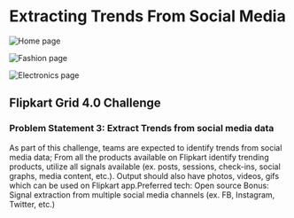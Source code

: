 # **Extracting Trends From Social Media**

![Home page](https://user-images.githubusercontent.com/76240891/210323111-4603d248-e3f4-4328-8ee0-9977b84950c3.png)


![Fashion page](https://user-images.githubusercontent.com/76240891/210322170-28c823d7-456d-4815-a1d3-09a40a65a281.png)

![Electronics page](https://user-images.githubusercontent.com/76240891/210322178-91492904-fab5-4fee-bc62-dd376cf5b902.png)


## **Flipkart Grid 4.0 Challenge**

### Problem Statement 3: Extract Trends from social media data

As part of this challenge, teams are expected to identify trends from social media data; From all the
products available on Flipkart identify trending products, utilize all signals available (ex. posts, sessions,
check-ins, social graphs, media content, etc.). Output should also have photos, videos, gifs which can be
used on Flipkart app.Preferred tech: Open source
Bonus: Signal extraction from multiple social media channels (ex. FB, Instagram, Twitter, etc.)
